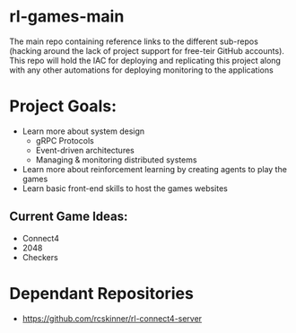 # rl-games-main
The main repo containing reference links to the different sub-repos (hacking around the lack of project support for free-teir GitHub accounts). This repo will hold the IAC for deploying and replicating this project along with any other automations for deploying monitoring to the applications

# Project Goals: 
* Learn more about system design
  - gRPC Protocols
  - Event-driven architectures 
  - Managing & monitoring distributed systems 
* Learn more about reinforcement learning by creating agents to play the games 
* Learn basic front-end skills to host the games websites 

## Current Game Ideas: 
- Connect4
- 2048
- Checkers
 

# Dependant Repositories
- https://github.com/rcskinner/rl-connect4-server